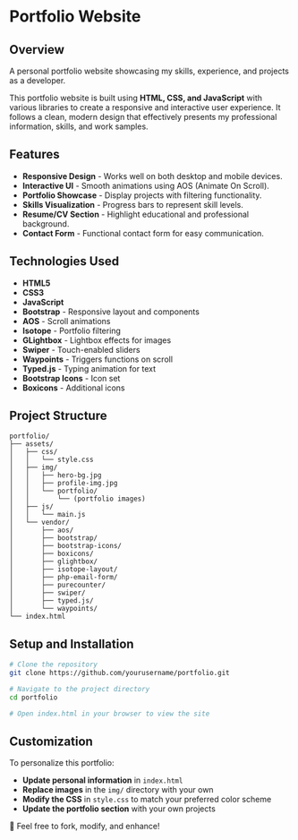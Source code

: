 # Portfolio Website

## Overview
A personal portfolio website showcasing my skills, experience, and projects as a developer.

This portfolio website is built using **HTML, CSS, and JavaScript** with various libraries to create a responsive and interactive user experience. It follows a clean, modern design that effectively presents my professional information, skills, and work samples.

## Features
- **Responsive Design** - Works well on both desktop and mobile devices.
- **Interactive UI** - Smooth animations using AOS (Animate On Scroll).
- **Portfolio Showcase** - Display projects with filtering functionality.
- **Skills Visualization** - Progress bars to represent skill levels.
- **Resume/CV Section** - Highlight educational and professional background.
- **Contact Form** - Functional contact form for easy communication.

## Technologies Used
- **HTML5**
- **CSS3**
- **JavaScript**
- **Bootstrap** - Responsive layout and components
- **AOS** - Scroll animations
- **Isotope** - Portfolio filtering
- **GLightbox** - Lightbox effects for images
- **Swiper** - Touch-enabled sliders
- **Waypoints** - Triggers functions on scroll
- **Typed.js** - Typing animation for text
- **Bootstrap Icons** - Icon set
- **Boxicons** - Additional icons

## Project Structure
```
portfolio/
├── assets/
│   ├── css/
│   │   └── style.css
│   ├── img/
│   │   ├── hero-bg.jpg
│   │   ├── profile-img.jpg
│   │   └── portfolio/
│   │       └── (portfolio images)
│   ├── js/
│   │   └── main.js
│   └── vendor/
│       ├── aos/
│       ├── bootstrap/
│       ├── bootstrap-icons/
│       ├── boxicons/
│       ├── glightbox/
│       ├── isotope-layout/
│       ├── php-email-form/
│       ├── purecounter/
│       ├── swiper/
│       ├── typed.js/
│       └── waypoints/
└── index.html
```

## Setup and Installation
```sh
# Clone the repository
git clone https://github.com/yourusername/portfolio.git

# Navigate to the project directory
cd portfolio

# Open index.html in your browser to view the site
```

## Customization
To personalize this portfolio:
- **Update personal information** in `index.html`
- **Replace images** in the `img/` directory with your own
- **Modify the CSS** in `style.css` to match your preferred color scheme
- **Update the portfolio section** with your own projects

🚀 Feel free to fork, modify, and enhance!
